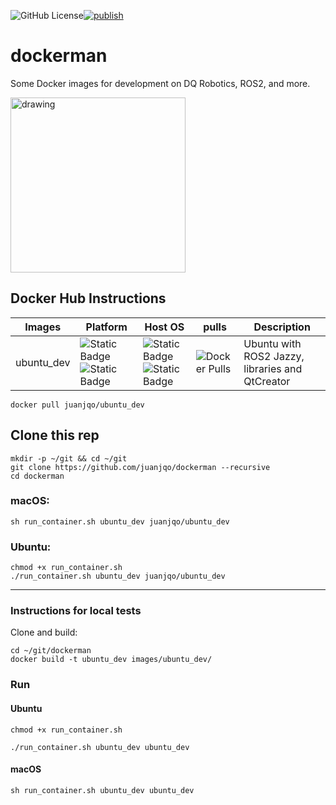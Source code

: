 ![GitHub License](https://img.shields.io/github/license/juanjqo/dockerman)[![publish](https://github.com/juanjqo/dockerman/actions/workflows/docker-image.yml/badge.svg)](https://github.com/juanjqo/dockerman/actions/workflows/docker-image.yml)

# dockerman

Some Docker images for development on DQ Robotics, ROS2, and more.

<img src="https://github.com/user-attachments/assets/5811197a-c725-49d4-927c-22feae49164c" alt="drawing" width="280"/>

## Docker Hub Instructions

|Images | Platform | Host OS | pulls | Description |
|----------------- |-------|--------|--------|--------|
|ubuntu_dev| ![Static Badge](https://img.shields.io/badge/linux-amd64-orange)![Static Badge](https://img.shields.io/badge/arm64-blue)| ![Static Badge](https://img.shields.io/badge/macOS-magenta)![Static Badge](https://img.shields.io/badge/ubuntu-blue) | ![Docker Pulls](https://img.shields.io/docker/pulls/juanjqo/ubuntu_dev)|Ubuntu with ROS2 Jazzy, libraries and QtCreator|

```shell
docker pull juanjqo/ubuntu_dev
```

## Clone this rep
```shell
mkdir -p ~/git && cd ~/git
git clone https://github.com/juanjqo/dockerman --recursive
cd dockerman
```

### macOS:
```shell
sh run_container.sh ubuntu_dev juanjqo/ubuntu_dev
```

### Ubuntu:
```shell
chmod +x run_container.sh 
./run_container.sh ubuntu_dev juanjqo/ubuntu_dev
```
---------------------------------------

### Instructions for local tests

Clone and build:

```shell
cd ~/git/dockerman
docker build -t ubuntu_dev images/ubuntu_dev/
```

### Run
#### Ubuntu
```shell
chmod +x run_container.sh
```
```shell
./run_container.sh ubuntu_dev ubuntu_dev
```
#### macOS
```shell
sh run_container.sh ubuntu_dev ubuntu_dev
```

